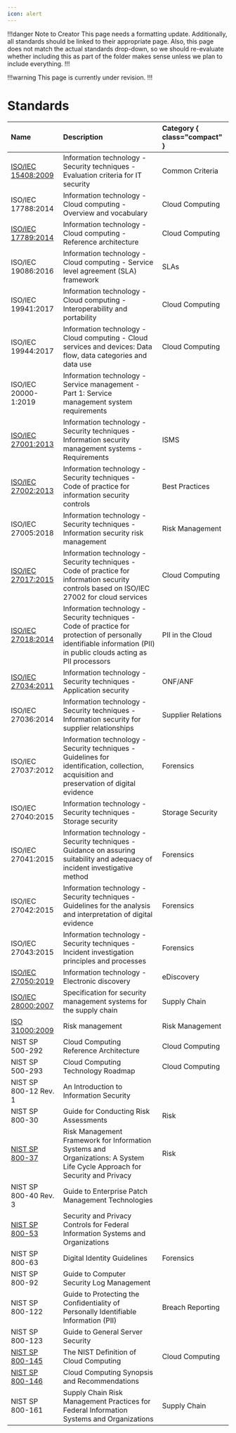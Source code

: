 ```yaml
---
icon: alert
---
```


!!!danger Note to Creator
This page needs a formatting update. Additionally, all standards should be linked to their appropriate page. Also, this page does not match the actual standards drop-down, so we should re-evaluate whether including this as part of the folder makes sense unless we plan to include everything.
!!!

!!!warning
This page is currently under revision.
!!!

# Standards

Name | Description | Category { class="compact" }
:--- | :--- | :---
[ISO/IEC 15408:2009](/standards/iso-iec-15408-2009.md) | Information technology - Security techniques - Evaluation criteria for IT security | Common Criteria
ISO/IEC 17788:2014 | Information technology - Cloud computing - Overview and vocabulary | Cloud Computing
[ISO/IEC 17789:2014](/standards/iso-iec-17789-2014.md) | Information technology - Cloud computing - Reference architecture | Cloud Computing
ISO/IEC 19086:2016 | Information technology - Cloud computing - Service level agreement (SLA) framework | SLAs
ISO/IEC 19941:2017 | Information technology - Cloud computing - Interoperability and portability | Cloud Computing
ISO/IEC 19944:2017 | Information technology - Cloud computing - Cloud services and devices: Data flow, data categories and data use | Cloud Computing
ISO/IEC 20000-1:2019 | Information technology - Service management - Part 1: Service management system requirements |
[ISO/IEC 27001:2013](/standards/iso-iec-27001-2013.md) | Information technology - Security techniques - Information security management systems - Requirements | ISMS
[ISO/IEC 27002:2013](/standards/iso-iec-27002-2013.md) | Information technology - Security techniques - Code of practice for information security controls | Best Practices
ISO/IEC 27005:2018 | Information technology - Security techniques - Information security risk management | Risk Management
[ISO/IEC 27017:2015](/standards/iso-iec-27017-2015.md) | Information technology - Security techniques - Code of practice for information security controls based on ISO/IEC 27002 for cloud services | Cloud Computing
[ISO/IEC 27018:2014](/standards/iso-iec-27018-2019.md) | Information technology - Security techniques - Code of practice for protection of personally identifiable information (PII) in public clouds acting as PII processors | PII in the Cloud
[ISO/IEC 27034:2011](/standards/iso-iec-27034-2011.md) | Information technology - Security techniques - Application security | ONF/ANF
ISO/IEC 27036:2014 | Information technology - Security techniques - Information security for supplier relationships | Supplier Relations
ISO/IEC 27037:2012 | Information technology - Security techniques - Guidelines for identification, collection, acquisition and preservation of digital evidence | Forensics
ISO/IEC 27040:2015 | Information technology - Security techniques - Storage security | Storage Security
ISO/IEC 27041:2015 | Information technology - Security techniques - Guidance on assuring suitability and adequacy of incident investigative method | Forensics
ISO/IEC 27042:2015 | Information technology - Security techniques - Guidelines for the analysis and interpretation of digital evidence | Forensics
ISO/IEC 27043:2015 | Information technology - Security techniques - Incident investigation principles and processes | Forensics
[ISO/IEC 27050:2019](/standards/iso-iec-27050-2019.md) | Information technology - Electronic discovery | eDiscovery
[ISO/IEC 28000:2007](/standards/iso-28000-2007.md) | Specification for security management systems for the supply chain | Supply Chain
[ISO 31000:2009](/standards/iso-31000-2018.md) | Risk management | Risk Management
NIST SP 500-292 | Cloud Computing Reference Architecture | Cloud Computing
NIST SP 500-293 | Cloud Computing Technology Roadmap | Cloud Computing
NIST SP 800-12 Rev. 1 | An Introduction to Information Security |
NIST SP 800-30 | Guide for Conducting Risk Assessments | Risk
[NIST SP 800-37](/standards/nist-sp-800-37.md) | Risk Management Framework for Information Systems and Organizations: A System Life Cycle Approach for Security and Privacy | Risk
NIST SP 800-40 Rev. 3 | Guide to Enterprise Patch Management Technologies |
[NIST SP 800-53](/standards/nist-sp-800-53.md) | Security and Privacy Controls for Federal Information Systems and Organizations |
NIST SP 800-63 | Digital Identity Guidelines | Forensics
NIST SP 800-92 | Guide to Computer Security Log Management |
NIST SP 800-122 | Guide to Protecting the Confidentiality of Personally Identifiable Information (PII) | Breach Reporting
NIST SP 800-123 | Guide to General Server Security |
[NIST SP 800-145](/standards/nist-sp-800-145.md) | The NIST Definition of Cloud Computing | Cloud Computing
[NIST SP 800-146](/standards/nist-sp-800-146.md) | Cloud Computing Synopsis and Recommendations |
NIST SP 800-161 | Supply Chain Risk Management Practices for Federal Information Systems and Organizations | Supply Chain
